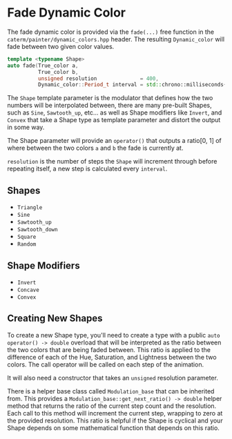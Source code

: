 # Fade Dynamic Color

The fade dynamic color is provided via the `fade(...)` free function in the
`caterm/painter/dynamic_colors.hpp` header. The resulting `Dynamic_color` will
fade between two given color values.

```cpp
template <typename Shape>
auto fade(True_color a,
          True_color b,
          unsigned resolution              = 400,
          Dynamic_color::Period_t interval = std::chrono::milliseconds{40}) -> Dynamic_color;
```

The `Shape` template parameter is the modulator that defines how the two numbers
will be interpolated between, there are many pre-built Shapes, such as `Sine`,
`Sawtooth_up`, etc... as well as Shape modifiers like `Invert`, and `Convex`
that take a Shape type as template parameter and distort the output in some way.

The Shape parameter will provide an `operator()` that outputs a ratio[0, 1] of
where between the two colors `a` and `b` the fade is currently at.

`resolution` is the number of steps the `Shape` will increment through before
repeating itself, a new step is calculated every `interval`.

## Shapes

- `Triangle`
- `Sine`
- `Sawtooth_up`
- `Sawtooth_down`
- `Square`
- `Random`

## Shape Modifiers

- `Invert`
- `Concave`
- `Convex`

## Creating New Shapes

To create a new Shape type, you'll need to create a type with a public `auto
operator() -> double` overload that will be interpreted as the ratio between the
two colors that are being faded between. This ratio is applied to the difference
of each of the Hue, Saturation, and Lightness between the two colors. The call
operator will be called on each step of the animation.

It will also need a constructor that takes an `unsigned` resolution parameter.

There is a helper base class called `Modulation_base` that can be inherited
from. This provides a `Modulation_base::get_next_ratio() -> double` helper
method that returns the ratio of the current step count and the resolution. Each
call to this method will increment the current step, wrapping to zero at the
provided resolution. This ratio is helpful if the Shape is cyclical and your
Shape depends on some mathematical function that depends on this ratio.
